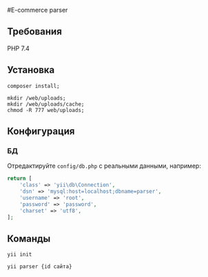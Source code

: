 #E-commerce parser</h1>


Требования
------------

PHP 7.4

Установка
------------

~~~
composer install;

mkdir /web/uploads;
mkdir /web/uploads/cache;
chmod -R 777 web/uploads;
~~~


Конфигурация
-------------

### БД

Отредактируйте `config/db.php` с реальными данными, например:

```php
return [
    'class' => 'yii\db\Connection',
    'dsn' => 'mysql:host=localhost;dbname=parser',
    'username' => 'root',
    'password' => 'password',
    'charset' => 'utf8',
];
```


Команды
------------

~~~
yii init

yii parser {id сайта}
~~~
